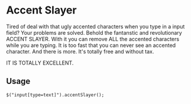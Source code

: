 Accent Slayer
=============

Tired of deal with that ugly accented characters when you type in a input field?
Your problems are solved.
Behold the fantanstic and revolutionary ACCENT SLAYER. With it you can remove ALL the accented characters while you are typing. It is too fast that you can never see an accented character.
And there is more. It's totally free and without tax.

IT IS TOTALLY EXCELLENT.

Usage
-----

    $("input[type=text]").accentSlayer();

